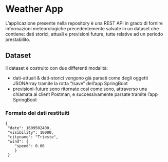 
<h1 id="weather-app">Weather App</h1>
<p>L’applicazione presente nella repository è una REST API in grado di fornire informazioni meteorologiche precedentemente salvate in un dataset che contiene: dati storici, attuali e previsioni future, tutte relative ad un periodo prestabilito.</p>

## Dataset
Il dataset è costruito con due differenti modalità:

 - dati-attuali & dati-storici vengono già parsati come degli oggetti JSONArray tramite la rotta “/save” dell’app SpringBoot
 - previsioni-future sono ritornate così come sono, attraverso una chiamata al client Postman, e successivamente parsate tramite l’app SpringBoot

<h3 id="formato-dei-dati-restituiti">Formato dei dati restituiti</h3>
<pre><code>{
 "date": 1609502400,
 "visibility": 10000,
 "cityname": "Trieste",
 "wind": {
    "speed": 0.06
    }
 }
</code></pre>

<!--stackedit_data:
eyJoaXN0b3J5IjpbLTE1MjA1MTU1MzgsLTE1NTc0NDE3MjUsMj
IzMzIyNDIsMTMxNDc5NDAwMV19
-->
